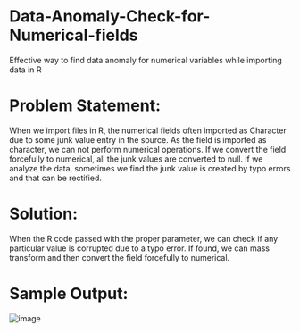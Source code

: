 # Data-Anomaly-Check-for-Numerical-fields
Effective way to find data anomaly for numerical variables while importing data in R

# Problem Statement:
When we import files in R, the numerical fields often imported as Character due to some junk value entry in the source. As the field is imported as character, we can not perform numerical operations. If we convert the field forcefully to numerical, all the junk values are converted to null. if we analyze the data, sometimes we find the junk value is created by typo errors and that can be rectified.

# Solution:
When the R code passed with the proper parameter, we can check if any particular value is corrupted due to a typo error. If found, we can mass transform and then convert the field forcefully to numerical.

# Sample Output:
![image](https://github.com/KoustavRoyGMU/Data-Anomaly-Check-for-Numerical-fields/assets/113814191/69163f69-c52e-4b83-b9c1-6fdeeb14102d)



